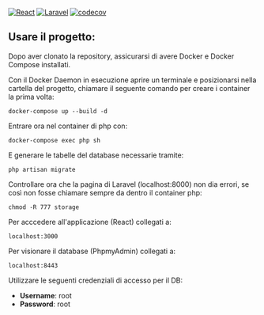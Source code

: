 <p style="text-align: center;">

[![React](https://github.com/SWEet16-SWE-Group/docs/workflows/React/badge.svg)](https://github.com/SWEet16-SWE-Group/docs/actions?query=workflow:"React")
[![Laravel](https://github.com/SWEet16-SWE-Group/docs/workflows/Laravel/badge.svg)](https://github.com/SWEet16-SWE-Group/docs/actions?query=workflow:"Laravel")
[![codecov](https://codecov.io/gh/SWEet16-SWE-Group/docs/graph/badge.svg?token=KZVW5OOT08)](https://codecov.io/gh/SWEet16-SWE-Group/docs)

</p>

## Usare il progetto:

Dopo aver clonato la repository, assicurarsi di avere Docker e Docker Compose installati.

Con il Docker Daemon in esecuzione aprire un terminale e posizionarsi nella cartella del progetto, chiamare il seguente 
comando per creare i container la prima volta:

```
docker-compose up --build -d
```

Entrare ora nel container di php con:
```
docker-compose exec php sh
```

E generare le tabelle del database necessarie tramite: 
```
php artisan migrate
```

Controllare ora che la pagina di Laravel (localhost:8000) non dia errori, se così non fosse chiamare sempre da dentro il container php:
```
chmod -R 777 storage
```

Per acccedere all'applicazione (React) collegati a:

```
localhost:3000
```

Per visionare il database (PhpmyAdmin) collegati a:

```
localhost:8443
```

Utilizzare le seguenti credenziali di accesso per il DB:

- **Username**: root
- **Password**: root